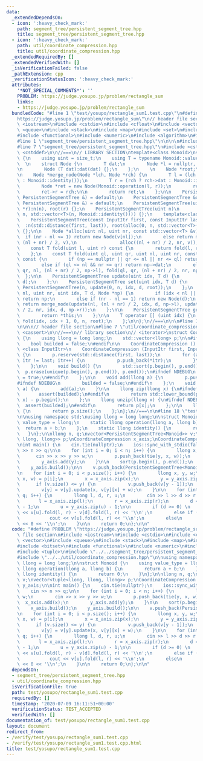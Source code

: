 ```yaml
---
data:
  _extendedDependsOn:
  - icon: ':heavy_check_mark:'
    path: segment_tree/persistent_segment_tree.hpp
    title: segment_tree/persistent_segment_tree.hpp
  - icon: ':heavy_check_mark:'
    path: util/coordinate_compression.hpp
    title: util/coordinate_compression.hpp
  _extendedRequiredBy: []
  _extendedVerifiedWith: []
  _isVerificationFailed: false
  _pathExtension: cpp
  _verificationStatusIcon: ':heavy_check_mark:'
  attributes:
    '*NOT_SPECIAL_COMMENTS*': ''
    PROBLEM: https://judge.yosupo.jp/problem/rectangle_sum
    links:
    - https://judge.yosupo.jp/problem/rectangle_sum
  bundledCode: "#line 1 \"test/yosupo/rectangle_sum1.test.cpp\"\n#define PROBLEM \"\
    https://judge.yosupo.jp/problem/rectangle_sum\"\n// header file section\n#include\
    \ <iostream>\n#include <cstdio>\n#include <cfloat>\n#include <vector>\n#include\
    \ <queue>\n#include <stack>\n#include <map>\n#include <set>\n#include <bitset>\n\
    #include <functional>\n#include <numeric>\n#include <algorithm>\n#include <tuple>\n\
    #line 1 \"segment_tree/persistent_segment_tree.hpp\"\n\n\n\n#include <iterator>\n\
    #line 7 \"segment_tree/persistent_segment_tree.hpp\"\n#include <cstdint>\n#include\
    \ <cstddef>\n\n//===\n// LIBRARY SECTION\ntemplate<class Monoid>\nstruct PersistentSegmentTree\
    \ {\n    using uint = size_t;\n    using T = typename Monoid::value_type;\n  \
    \  \n    struct Node {\n        T dat;\n        Node *l = nullptr, *r = nullptr;\n\
    \n        Node (T dat):dat(dat) {};\n    };\n    \n    Node *root;\n    uint n;\n\
    \n    Node *merge_node(Node *lch, Node *rch) {\n        T l = (lch ? lch->dat\
    \ : Monoid::identity());\n        T r = (rch ? rch->dat : Monoid::identity());\n\
    \        Node *ret = new Node(Monoid::operation(l, r));\n        ret->l = lch;\n\
    \        ret->r = rch;\n\n        return ret;\n    };\n\n    PersistentSegmentTree(const\
    \ PersistentSegmentTree &) = default;\n    PersistentSegmentTree &operator = (const\
    \ PersistentSegmentTree &) = default;\n    PersistentSegmentTree(uint n, Node\
    \ *r):n(n), root(r) {};\n    PersistentSegmentTree(uint n)\n        :n(n), root(alloc(0,\
    \ n, std::vector<T>(n, Monoid::identity()))) {};\n    template<class InputItr>\n\
    \    PersistentSegmentTree(const InputItr first, const InputItr last)\n      \
    \  :n(std::distance(first, last)), root(alloc(0, n, std::vector<T>(first, last)))\
    \ {};\n\n    Node *alloc(uint nl, uint nr, const std::vector<T> &v) {\n      \
    \  if (nr - nl <= 1) return new Node(v[nl]);\n        else return merge_node(alloc(nl,\
    \ (nl + nr) / 2, v),\n                alloc((nl + nr) / 2, nr, v));\n    };\n\n\
    \    const T fold(uint l, uint r) const {\n        return fold(l, r, 0, n, root);\n\
    \    };\n    const T fold(uint ql, uint qr, uint nl, uint nr, const Node *np)\
    \ const {\n        if (np == nullptr || qr <= nl || nr <= ql) return Monoid::identity();\n\
    \        else if (ql <= nl && nr <= qr) return np->dat;\n        else return Monoid::operation(fold(ql,\
    \ qr, nl, (nl + nr) / 2, np->l), fold(ql, qr, (nl + nr) / 2, nr, np->r));\n  \
    \  };\n\n    PersistentSegmentTree update(uint idx, T d) {\n        return set(idx,\
    \ d);\n    };\n    PersistentSegmentTree set(uint idx, T d) {\n        return\
    \ PersistentSegmentTree(n, update(0, n, idx, d, root));\n    };\n    Node *update(uint\
    \ nl, uint nr, uint idx, T d, Node *np) {\n        if (idx < nl || nr <= idx)\
    \ return np;\n        else if (nr - nl == 1) return new Node(d);\n        else\
    \ return merge_node(update(nl, (nl + nr) / 2, idx, d, np->l), update((nl + nr)\
    \ / 2, nr, idx, d, np->r));\n    };\n\n    PersistentSegmentTree get_tree() {\n\
    \        return *this;\n    };\n\n    T operator [] (uint idx) {\n        return\
    \ fold(idx, idx + 1, 0, n, root);\n    };\n\n};\n//===\n\n\n#line 1 \"util/coordinate_compression.hpp\"\
    \n\n\n// header file section\n#line 7 \"util/coordinate_compression.hpp\"\n#include\
    \ <cassert>\n\n//===\n// library section\n// <iterator>\nstruct CoordinateCompression\
    \ {\n    using llong = long long;\n    std::vector<llong> p;\n\n#ifndef NDEBUG\n\
    \    bool builded = false;\n#endif\n\n    CoordinateCompression () {};\n    template\
    \ <class InputItr>\n    CoordinateCompression (InputItr first, InputItr last)\
    \ {\n        p.reserve(std::distance(first, last));\n        for (auto itr = first;\
    \ itr != last; itr++) {\n            p.push_back(*itr);\n        }\n        build();\n\
    \    };\n\n    void build() {\n        std::sort(p.begin(), p.end());\n      \
    \  p.erase(unique(p.begin(), p.end()), p.end());\n#ifndef NDEBUG\n        builded\
    \ = true;\n#endif\n    };\n\n    void add(llong a) {\n        p.push_back(a);\n\
    #ifndef NDEBUG\n        builded = false;\n#endif\n    };\n    void push(llong\
    \ a) {\n        add(a);\n    }\n\n    llong zip(llong x) {\n#ifndef NDEBUG\n \
    \       assert(builded);\n#endif\n        return std::lower_bound(p.begin(), p.end(),\
    \ x) - p.begin();\n    };\n    llong unzip(llong x) {\n#ifndef NDEBUG\n      \
    \  assert(builded);\n#endif\n        return p[x];\n    };\n\n    llong size()\
    \ {\n        return p.size();\n    };\n};\n//===\n\n#line 18 \"test/yosupo/rectangle_sum1.test.cpp\"\
    \n\nusing namespace std;\nusing llong = long long;\n\nstruct Monoid {\n    using\
    \ value_type = llong;\n    static llong operation(llong a, llong b) {\n      \
    \  return a + b;\n    };\n    static llong identity() {\n        return 0;\n \
    \   }\n};\n\nllong n, q;\nvector<PersistentSegmentTree<Monoid>> v;\nvector<tuple<llong,\
    \ llong, llong>> p;\nCoordinateCompression x_axis;\nCoordinateCompression y_axis;\n\
    \nint main() {\n    cin.tie(nullptr);\n    ios::sync_with_stdio(false);\n    cin\
    \ >> n >> q;\n\n    for (int i = 0; i < n; i++) {\n        llong x, y, w;\n  \
    \      cin >> x >> y >> w;\n        p.push_back(tie(y, x, w));\n        x_axis.add(x);\n\
    \        y_axis.add(y);\n    }\n\n    sort(p.begin(), p.end());\n    x_axis.build();\n\
    \    y_axis.build();\n\n    v.push_back(PersistentSegmentTree<Monoid>(x_axis.size()));\n\
    \n    for (int i = 0; i < p.size(); i++) {\n        llong x, y, w;\n        tie(y,\
    \ x, w) = p[i];\n        x = x_axis.zip(x);\n        y = y_axis.zip(y);\n\n  \
    \      if (v.size() <= y) {\n            v.push_back(v[y - 1]);\n        }\n\n\
    \        v[y] = v[y].update(x, v[y][x] + w);\n    }\n\n    for (int i = 0; i <\
    \ q; i++) {\n        llong l, d, r, u;\n        cin >> l >> d >> r >> u;\n\n \
    \       l = x_axis.zip(l);\n        r = x_axis.zip(r);\n        d = y_axis.zip(d)\
    \ - 1;\n        u = y_axis.zip(u) - 1;\n\n        if (d >= 0) \n            cout\
    \ << v[u].fold(l, r) - v[d].fold(l, r) << '\\n';\n        else if (u >= 0)\n \
    \           cout << v[u].fold(l, r) << '\\n';\n        else\n            cout\
    \ << 0 << '\\n';\n    }\n\n    return 0;\n};\n\n"
  code: "#define PROBLEM \"https://judge.yosupo.jp/problem/rectangle_sum\"\n// header\
    \ file section\n#include <iostream>\n#include <cstdio>\n#include <cfloat>\n#include\
    \ <vector>\n#include <queue>\n#include <stack>\n#include <map>\n#include <set>\n\
    #include <bitset>\n#include <functional>\n#include <numeric>\n#include <algorithm>\n\
    #include <tuple>\n#include \"../../segment_tree/persistent_segment_tree.hpp\"\n\
    #include \"../../util/coordinate_compression.hpp\"\n\nusing namespace std;\nusing\
    \ llong = long long;\n\nstruct Monoid {\n    using value_type = llong;\n    static\
    \ llong operation(llong a, llong b) {\n        return a + b;\n    };\n    static\
    \ llong identity() {\n        return 0;\n    }\n};\n\nllong n, q;\nvector<PersistentSegmentTree<Monoid>>\
    \ v;\nvector<tuple<llong, llong, llong>> p;\nCoordinateCompression x_axis;\nCoordinateCompression\
    \ y_axis;\n\nint main() {\n    cin.tie(nullptr);\n    ios::sync_with_stdio(false);\n\
    \    cin >> n >> q;\n\n    for (int i = 0; i < n; i++) {\n        llong x, y,\
    \ w;\n        cin >> x >> y >> w;\n        p.push_back(tie(y, x, w));\n      \
    \  x_axis.add(x);\n        y_axis.add(y);\n    }\n\n    sort(p.begin(), p.end());\n\
    \    x_axis.build();\n    y_axis.build();\n\n    v.push_back(PersistentSegmentTree<Monoid>(x_axis.size()));\n\
    \n    for (int i = 0; i < p.size(); i++) {\n        llong x, y, w;\n        tie(y,\
    \ x, w) = p[i];\n        x = x_axis.zip(x);\n        y = y_axis.zip(y);\n\n  \
    \      if (v.size() <= y) {\n            v.push_back(v[y - 1]);\n        }\n\n\
    \        v[y] = v[y].update(x, v[y][x] + w);\n    }\n\n    for (int i = 0; i <\
    \ q; i++) {\n        llong l, d, r, u;\n        cin >> l >> d >> r >> u;\n\n \
    \       l = x_axis.zip(l);\n        r = x_axis.zip(r);\n        d = y_axis.zip(d)\
    \ - 1;\n        u = y_axis.zip(u) - 1;\n\n        if (d >= 0) \n            cout\
    \ << v[u].fold(l, r) - v[d].fold(l, r) << '\\n';\n        else if (u >= 0)\n \
    \           cout << v[u].fold(l, r) << '\\n';\n        else\n            cout\
    \ << 0 << '\\n';\n    }\n\n    return 0;\n};\n\n"
  dependsOn:
  - segment_tree/persistent_segment_tree.hpp
  - util/coordinate_compression.hpp
  isVerificationFile: true
  path: test/yosupo/rectangle_sum1.test.cpp
  requiredBy: []
  timestamp: '2020-07-09 16:11:51+00:00'
  verificationStatus: TEST_ACCEPTED
  verifiedWith: []
documentation_of: test/yosupo/rectangle_sum1.test.cpp
layout: document
redirect_from:
- /verify/test/yosupo/rectangle_sum1.test.cpp
- /verify/test/yosupo/rectangle_sum1.test.cpp.html
title: test/yosupo/rectangle_sum1.test.cpp
---
```

